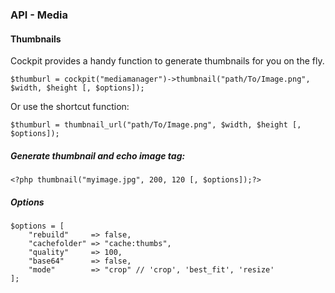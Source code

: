 ### API - Media


#### Thumbnails


Cockpit provides a handy function to generate thumbnails for you on the fly.


    $thumburl = cockpit("mediamanager")->thumbnail("path/To/Image.png", $width, $height [, $options]);


Or use the shortcut function:

    $thumburl = thumbnail_url("path/To/Image.png", $width, $height [, $options]);


##### Generate thumbnail and echo image tag:

    <?php thumbnail("myimage.jpg", 200, 120 [, $options]);?>

##### Options

```
$options = [
    "rebuild"     => false,
    "cachefolder" => "cache:thumbs",
    "quality"     => 100,
    "base64"      => false,
    "mode"        => "crop" // 'crop', 'best_fit', 'resize'
];
```
